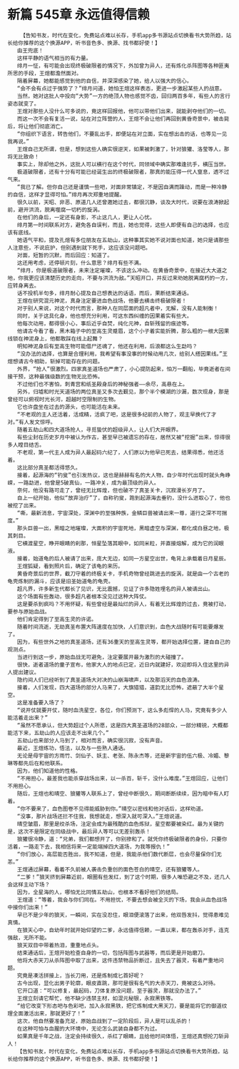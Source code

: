 # 新篇 545章 永远值得信赖
        【告知书友，时代在变化，免费站点难以长存，手机app多书源站点切换看书大势所趋，站长给你推荐的这个换源APP，听书音色多、换源、找书都好使！】
       由王兜底！
       这样平静的语气相当的有力量。
       绯月一怔，有可能会出现终极破限者的情况下，外加曾为异人，还有炼化杀阵图等各种匪夷所思的手段，王煊都澹然面对。
       隔着屏幕，她都能感觉到他的自信，并深深感染了她，给人以强大的信心。
       “会不会有点过于强势了？”绯月问道，她怕王煊这样表态，更进一步激起某些人的战意。
       当然，她对这批人中投向“大势”一方的绝顶人物也感觉不齿，回归两百多年，有些人的言行姿态就变了。
       王煊对那些人没什么可多说的，竟这样回报他，他可以带他们出来，就能剥夺他们的一切。
       而这一次不会有复活一说，站在对立阵营的人，王煊不会让他们再回到黄昏奇景中，被击毙后，将让他们彻底消亡。
       “你组织下语言，转告他们，不要乱出手，即便站在对立面，实在想出击的话，也等见一见我再说。”
       王煊自己无所谓，但是，想到这些人确实很逆天，如果被刺激了，针对狼獾、洛莹等人，那将无比致命！
       事实上，除却他之外，这批人可以横行在这个时代，同领域中确实那难逢抗手，横压当世。
       极道破限者，还有十分有可能已经诞生出的终极破限者，那真的能压得一代人窒息，透不过气来。
       “我已了解。但你自己还是谨慎一些吧，对面非常镇定，不是因自满而躁动，而是一种冷静的自信，这样才显得可怕。”绯月再次郑重地提醒。
       很久以前，天昭、非恶、原道几人还曾邀她过去，都很沉静，谈及大时代，说要在浪涛掀起前，避开洪流，脱离噬腐一切朽的旋涡。
       在他们的身后，一定还有身影，不止这几人，更让人心忧。
       绯月第一时间联系对方，避免各自误判，而且，她也觉得，这些人即便有自己的选择，也应该有底线。
       她语气平和，提及孔煊有多位朋友在五劫山，这种事其实她不说对面也知道，她只是请那些人注意些，不说庇护，但别遇到就下死手，这应该没问题吧。
       对面，短暂的沉默，而后回应：知道了。
       这还用考虑，还停顿片刻，什么意思？绯月有些不满。
       “绯月，你是极道破限者，未来注定璀璨，不该这么冲动。在黄昏奇景中，在接近大大道之地，你我更应该清楚历史的走向，不要与洪流为敌。”天昭开口，并反过来劝她脱离腐朽的一方，应转身离去。
       话不投机半句多，绯月耐心提及自己想表达的话语，而后，果断结束通话。
       王煊在研究混元神泥，真身注定要进血色战场，他要去横击终极破限者！
       对于别人来说，对这个时代而言，那种人在同层面的超凡者中，无解，没有人能制衡！
       同时，关于这具化身，他也想充分利用，可这东西纠缠的因果着实有些大。
       他每次动用，都得很小心，事后近乎自焚，纯化元神，自斩残留的痕迹等。
       他请古今看了看，黑木箱子中的至高生灵蹙眉，这个小子着实能折腾，那么粗的一根大因果线锁在神泥身上，他都敢踩在线上起舞？
       明知神泥身后有至高生物可能借尸还魂了，他还在利用，后浪都这么生勐吗？
       “没办法的选择，也算是合理利用，我希望有事没事的时候动用几次，给别人搭因果线。”王煊想请古今相助，斩掉可能存在的问题。
       外界，“抢人”很激烈。四家真圣道场也严肃了，小心提防起来，怕万一翻船，毕竟逝者在间接干预，这种最强级数的生物无比恐怖。
       不过他们也不害怕，刺青宫和纸圣殿身后的神秘强者——余尽，高悬在上。
       另外，归墟和时光天道场的两位真圣又多次去觐见，那个半个模湖的沙漏，数次现身，那是曾经可以俯视时光长河，超越时空限制的生物。
       它也许盘坐在过去的源头，也可能活在未来。
       “不老观的主人还活着，活成精，活疯了吧，这是很多纪前的人物了，观主早换代了才对。”有人发文惊呼。
       随着五劫山和四大道场抢人，寻觅蛰伏的超级异人，让人们大开眼界。
       有些尘封在历史岁月中被认为作古，甚至早已被遗忘的存在，居然又被“挖掘”出来，惊得很多人瞠目结舌。
       不老观，第一代主人成为异人最起码六纪了，人们原以为他早已死去，结果得悉，他还活着。
       这比部分真圣都活得悠久。
       接着，起源海的“钓叟”也引发热议，这也是赫赫有名的大人物，自少年时代出现时就头角峥嵘，一路勐进，他曾是5破真仙，一路冲关，成为最顶级的异人。
       奈何，他没有路可走了，曾经无比辉煌，但也破不了真圣关卡，沉寂漫长岁月了。
       自上一纪开始，他似“放弃治疗”了，自称钓叟，跑到起源海去垂钓，没什么进取心了，他也被挖了出来。
       “嘶，最新消息，宇宙深处，深渊中的至强种族，金鳞巨兽被请出来一尊，道行之深不可揣度。”
       那头巨兽一出，黑暗之地璀璨，大面积的宇宙死地，黑暗虚空与深渊，都化成白昼之地，极其刺目。
       它横渡星空，睁开眼睛的刹那，恒星坠落其眼中，如同米粒，并直接熔解，成为它的润眼液。
       接着，始道龟的后人被请了出来，庞大无边，如同一方星空出世，龟背上承载着日月星辰。
       王煊狐疑，看到照片后，确定了该龟的来历。
       黄昏奇景后的世界，截刀守着的终极关卡，手机奇物曾经跳进去的旋涡，就是由一个古老的龟壳炼制的漏斗，应该是旧圣始道龟的龟壳。
       超凡界，许多新生代都长了见识，无比震撼，见证了许多隐姓埋名的异人被请出山。
       这个场面有些轰动，很多超凡者根本没见过这种大阵仗。
       这是要杀到疯吗？不用怀疑，有些曾经是最灿烂的异人，有着无比辉煌的过去，竟被打动，要参与原始血战。
       他们肯定得到了至高生灵的许诺。
       随着时间流逝，无劫真圣布置大阵速度在加快，人们意识到，血色大战随时有可能要爆发了。
       因为，有些世外之地的真圣道场，还有36重天的至高生灵等，都开始选择位置，建自自己的观测点。
       当进行到这一步，原始血战无可避免，注定要展开最为激烈的大碰撞了。
       很快，逝者道场的童子宣布，他家大人的地点已定，近日内就建好，欢迎即将入住这里的异人提出建议。
       隐约间人们已经听到了真圣道场大对决的山崩海啸声，以及那滔天的血色浪涛。
       接着，人们发现，四大道场的部分人马来了，大旗猎猎，道韵无比恐怖，遮蔽了大半个星空。
       这是准备要入场了？
       “说开仗就要开仗，随时血洗星空，各位，你们预测下，这么多彪悍的人马，究竟有多少人能活着走出来？”
       “虽然不愿承认，但大势超过个人所愿，这是四大真圣道场的28部众，一部分精锐，大概都能活下来，五劫山的人应该走不出来几个。”
       五劫山也来部分人马到了，相对而言，确实很沉寂，没有声音。
       最近，王煊练功，悟法，以及与一些熟人通话。
       无论是母宇宙的方雨竹、剑仙子、妖主、老张、陈永杰等，还是新宇宙的伍六极、冷媚、黎琳等都先后在和他联系。
       因为，他们知道他的性格。
       “不用担心，最差我也能杀穿战场出来，以一杀百，斩千，没什么难度。”王煊回应，让他们不用担心。
       随后，王煊也和晴空、狼獾等人联系上了，曾经中断很久，期间断断续续，因为暗中有人盯着。
       “你不要来了，血色图卷不见得能威胁到你。”晴空以密线和他对话后，这样劝道。
       “没事，那片战场还拦不住我，我想就走，想深入就可深入。”王煊说道。
       晴空皱眉，那里是绞杀场，注定会成为最残酷的血色炼狱，星空都要被染红。最为关键的是，这次不是限定在同级战中，最后异人等可以无差别轰杀！
       狼獾很冷静，道：“兄弟，我们都想开了，你别掺和了。就凭你终极破限者的身份，只要你活着，一路走下去，我相信将来一定能端掉四大道场，为我等报仇！”
       “你们放心，高层能否胜出，我不知道，但是，我能杀他们数代断层，也会尽量保你们无恙。”
       王煊通过屏幕，看着不久前被人袭击负重创的面色苍白的晴空，还有狼獾等人。
       “二爹！”狼天挤到屏幕近前，眼圈有些发红，到了这个时期，很多人唯恐避之不及，还几人会这样主动下场？
       因为，全星海的人，哪怕无比同情五劫山，也根本不看好他们的结局。
       王煊道：“等着，我会与你们同在。不用担忧，不要去想会被全灭的下场，我会从血色战场中接你们出来！”
       早已不是少年的狼天，一瞬间，实在没忍住，眼泪便滚落了出来，他双唇发抖，觉得患难见真情。
       在狼天心中，自幼年时就开始仰望的二爹，永远值得信赖，一直以来，都在轰杀对手，连克强敌，无所不能。
       狼天双目中带着热泪，重重地点头。
       结束通话后，王煊开始检查自身的一切，包括阵图与武器等，而后更是开始磨刀。
       他将大赤天刀从杀阵图中取了出来，这件违禁物品折断过，且失去了器灵，有着严重地问题。
       究竟是凑活拼接上，当长刀用，还是炼制成匕首好呢？
       古今出现，显化出男子轮廓，眼皮直跳，那可是很有名气的大赤天刀，竟被这么对待。
       它开口道：“可以修复，最起码，刀体复原没问题，至于器灵，那就没办法了。”
       王煊立刻请它帮忙，他不缺少违禁主材，如混元秘银，永寂黑铁等。
       “给它改变下形态吧与色彩吧，加入永寂黑铁，把它炼制成大黑天刀，要是能将它的御道纹理全面激活出来，那就更好了！”
       这次，他自然要准备充足，原始血战到了一定阶段后，异人是可以乱杀的！
       在这种可怕与血腥的大环境中，无论怎么武装自身都不为过。
       如果真是千年之战，注定会持续很久，杀红了眼睛，且给他时间体悟，王煊还真想抡刀斩异人！
       【告知书友，时代在变化，免费站点难以长存，手机app多书源站点切换看书大势所趋，站长给你推荐的这个换源APP，听书音色多、换源、找书都好使！】